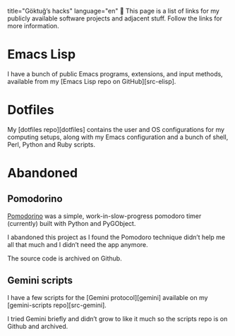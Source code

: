 title="Göktuğ’s hacks"
language="en"

This page is a list of links for my publicly available software projects
and adjacent stuff. Follow the links for more information.

# Emacs Lisp

I have a bunch of public Emacs programs, extensions, and input methods,
available from my [Emacs Lisp repo on GitHub][src-elisp].

# Dotfiles

My [dotfiles repo][dotfiles] contains the user and OS configurations for
my computing setups, along with my Emacs configuration and a bunch of
shell, Perl, Python and Ruby scripts.

# Abandoned

## Pomodorino

[Pomodorino](./pomodorino.html) was a simple, work-in-slow-progress
pomodoro timer (currently) built with Python and PyGObject.

I abandoned this project as I found the Pomodoro technique didn’t help
me all that much and I didn’t need the app anymore.

The source code is archived on Github.

## Gemini scripts

I have a few scripts for the [Gemini protocol][gemini] available on my
[gemini-scripts repo][src-gemini].

I tried Gemini briefly and didn’t grow to like it much so the scripts
repo is on Github and archived.
